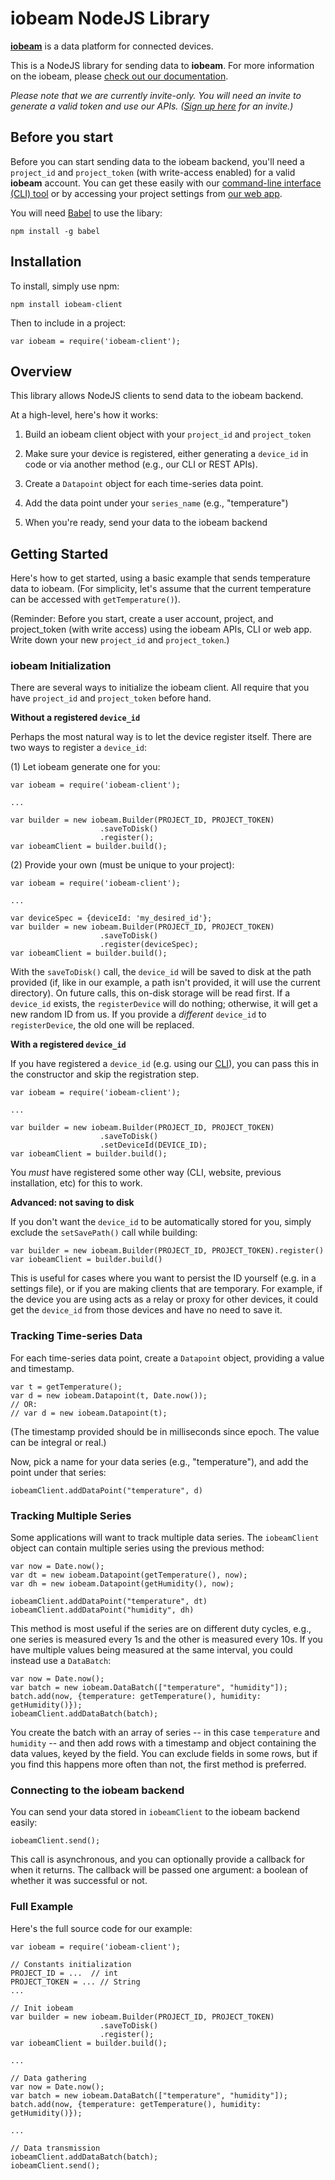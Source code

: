 # iobeam NodeJS Library

**[iobeam](https://iobeam.com)** is a data platform for connected devices.

This is a NodeJS library for sending data to **iobeam**.
For more information on the iobeam, please [check out our documentation](https://docs.iobeam.com).

*Please note that we are currently invite-only. You will need an invite
to generate a valid token and use our APIs.
([Sign up here](https://iobeam.com) for an invite.)*


## Before you start

Before you can start sending data to the iobeam backend, you'll need a
`project_id` and  `project_token` (with write-access enabled) for a valid
**iobeam** account. You can get these easily with our
[command-line interface (CLI) tool](https://github.com/iobeam/iobeam) or by
accessing your project settings from [our web app](https://app.iobeam.com).

You will need [Babel](https://www.npmjs.com/package/babel) to use the
libary:

    npm install -g babel


## Installation

To install, simply use npm:

    npm install iobeam-client

Then to include in a project:

    var iobeam = require('iobeam-client');

## Overview

This library allows NodeJS clients to send data to the
iobeam backend.

At a high-level, here's how it works:

1. Build an iobeam client object with your `project_id` and
`project_token`

1. Make sure your device is registered, either generating a `device_id` in
code or via another method (e.g., our CLI or REST APIs).

1. Create a `Datapoint` object for each time-series data point.

1. Add the data point under your `series_name` (e.g., "temperature")

1. When you're ready, send your data to the iobeam backend

## Getting Started

Here's how to get started, using a basic example that sends temperature
data to iobeam. (For simplicity, let's assume that the current temperature
can be accessed with `getTemperature()`).

(Reminder: Before you start, create a user account, project, and
project_token (with write access) using the iobeam APIs, CLI or web app.
Write down your new `project_id` and `project_token`.)

### iobeam Initialization

There are several ways to initialize the iobeam client. All require
that you have `project_id` and `project_token` before hand.

**Without a registered `device_id`**

Perhaps the most natural way is to let the device register itself.
There are two ways to register a `device_id`:

(1) Let iobeam generate one for you:

    var iobeam = require('iobeam-client');

    ...

    var builder = new iobeam.Builder(PROJECT_ID, PROJECT_TOKEN)
                        .saveToDisk()
                        .register();
    var iobeamClient = builder.build();

(2) Provide your own (must be unique to your project):

    var iobeam = require('iobeam-client');

    ...

    var deviceSpec = {deviceId: 'my_desired_id'};
    var builder = new iobeam.Builder(PROJECT_ID, PROJECT_TOKEN)
                        .saveToDisk()
                        .register(deviceSpec);
    var iobeamClient = builder.build();

With the `saveToDisk()` call, the `device_id` will be saved to disk at the
path provided (if, like in our example, a path isn't provided, it will use
the current directory).
On future calls, this on-disk storage will be read first.
If a `device_id` exists, the `registerDevice` will do nothing; otherwise,
it will get a new random ID from us. If you provide a _different_ `device_id` to `registerDevice`, the old one will be replaced.

**With a registered `device_id`**

If you have registered a `device_id` (e.g. using our
[CLI](https://github.com/iobeam/iobeam)), you can pass this in the
constructor and skip the registration step.

    var iobeam = require('iobeam-client');

    ...

    var builder = new iobeam.Builder(PROJECT_ID, PROJECT_TOKEN)
                        .saveToDisk()
                        .setDeviceId(DEVICE_ID);
    var iobeamClient = builder.build();

You *must* have registered some other way (CLI, website, previous
installation, etc) for this to work.

**Advanced: not saving to disk**

If you don't want the `device_id` to be automatically stored for you, simply
exclude the `setSavePath()` call while building:

    var builder = new iobeam.Builder(PROJECT_ID, PROJECT_TOKEN).register()
    var iobeamClient = builder.build()

This is useful for cases where you want to persist the ID yourself (e.g.
in a settings file), or if you are making clients that are
temporary. For example, if the device you are using acts as a relay or
proxy for other devices, it could get the `device_id` from those devices
and have no need to save it.

### Tracking Time-series Data

For each time-series data point, create a `Datapoint` object, providing
a value and timestamp.

    var t = getTemperature();
    var d = new iobeam.Datapoint(t, Date.now());
    // OR:
    // var d = new iobeam.Datapoint(t);

(The timestamp provided should be in milliseconds since epoch. The value
can be integral or real.)

Now, pick a name for your data series (e.g., "temperature"), and add the
point under that series:

    iobeamClient.addDataPoint("temperature", d)

### Tracking Multiple Series

Some applications will want to track multiple data series. The `iobeamClient`
object can contain multiple series using the previous method:

    var now = Date.now();
    var dt = new iobeam.Datapoint(getTemperature(), now);
    var dh = new iobeam.Datapoint(getHumidity(), now);

    iobeamClient.addDataPoint("temperature", dt)
    iobeamClient.addDataPoint("humidity", dh)

This method is most useful if the series are on different duty cycles, e.g.,
one series is measured every 1s and the other is measured every 10s. If you
have multiple values being measured at the same interval, you could instead
use a `DataBatch`:

    var now = Date.now();
    var batch = new iobeam.DataBatch(["temperature", "humidity"]);
    batch.add(now, {temperature: getTemperature(), humidity: getHumidity()});
    iobeamClient.addDataBatch(batch);

You create the batch with an array of series -- in this case `temperature` and
`humidity` -- and then add rows with a timestamp and object containing the
data values, keyed by the field. You can exclude fields in some rows, but
if you find this happens more often than not, the first method is preferred.

### Connecting to the iobeam backend

You can send your data stored in `iobeamClient` to the iobeam backend
easily:

    iobeamClient.send();

This call is asynchronous, and you can optionally provide a callback for
when it returns. The callback will be passed one argument: a boolean of
whether it was successful or not.

### Full Example

Here's the full source code for our example:

    var iobeam = require('iobeam-client');

    // Constants initialization
    PROJECT_ID = ...  // int
    PROJECT_TOKEN = ... // String
    ...

    // Init iobeam
    var builder = new iobeam.Builder(PROJECT_ID, PROJECT_TOKEN)
                        .saveToDisk()
                        .register();
    var iobeamClient = builder.build();

    ...

    // Data gathering
    var now = Date.now();
    var batch = new iobeam.DataBatch(["temperature", "humidity"]);
    batch.add(now, {temperature: getTemperature(), humidity: getHumidity()});

    ...

    // Data transmission
    iobeamClient.addDataBatch(batch);
    iobeamClient.send();
